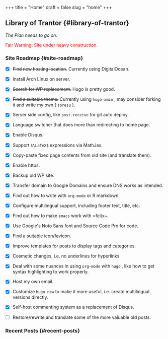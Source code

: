 +++
title = "Home"
draft = false
slug = "home"
+++

## Library of Trantor {#library-of-trantor}

_The Plan needs to go on._

<span style="color:red">Fair Warning: Site under heavy construction.</span>


### Site Roadmap {#site-roadmap}

-   [X] ~~Find new hosting location.~~ Currently using DigitalOcean.
-   [X] Install Arch Linux on server.
-   [X] ~~Search for WP replacement.~~ Hugo is pretty good.
-   [X] ~~Find a suitable theme.~~ Currently using `hugo-xmin` , may consider forking it and write my own ( `soresu` ).
-   [X] Server side config, like `post-receive` for git auto deploy.
-   [X] Language switcher that does more than redirecting to home page.
-   [X] Enable Disqus.
-   [X] Support `$\LaTeX$` expressions via MathJax.
-   [X] Copy-paste fixed page contents from old site (and translate them).
-   [X] Enable https.
-   [X] Backup old WP site.
-   [X] Transfer domain to Google Domains and ensure DNS works as intended.
-   [X] Find out how to write with `org-mode` or R markdown.
-   [X] Configure multilingual support, including footer text, title, etc.
-   [X] Find out how to make `emacs` work with =fcitx~.
-   [X] Use Google's Noto Sans font and Source Code Pro for code.
-   [X] Find a suitable icon/favicon.
-   [X] Improve templates for posts to display tags and categories.
-   [X] Cosmetic changes, i.e. no underlines for hyperlinks.
-   [X] Deal with some nuances in using `org-mode` with `hugo` , like how to get syntax highlighting to work properly.
-   [X] Host my own email.
-   [X] Customize `hugo new` to make it more useful, i.e. create multilingual versions directly.
-   [X] Self-host commenting system as a replacement of Disqus.
-   [ ] Restore/rewrite and translate some of the more valuable old posts.


### Recent Posts {#recent-posts}